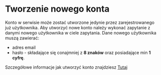 # Tworzenie nowego konta
Konto w serwisie może zostać utworzone jedynie przez zarejestrowanego już użytkownika. 
Aby utworzyć nowe konto należy wykonać zapytanie z danymi nowego użytkownika
w ciele zapytania. Dane nowego użytkownika muszą zawierać:

- adres email
- hasło - składające się conajmniej z <b>8 znaków</b> oraz posiadające min <b>1 cyfrę</b>. 

Szczegółowe informacje jak utworzyć konto znajdziesz [Tutaj](./api.md#create)
